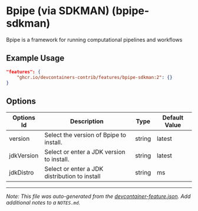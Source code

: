 

# Bpipe (via SDKMAN) (bpipe-sdkman)

Bpipe is a framework for running computational pipelines and workflows

## Example Usage

```json
"features": {
    "ghcr.io/devcontainers-contrib/features/bpipe-sdkman:2": {}
}
```

## Options

| Options Id | Description | Type | Default Value |
|-----|-----|-----|-----|
| version | Select the version of Bpipe to install. | string | latest |
| jdkVersion | Select or enter a JDK version to install. | string | latest |
| jdkDistro | Select or enter a JDK distribution to install | string | ms |



---

_Note: This file was auto-generated from the [devcontainer-feature.json](https://github.com/devcontainers-contrib/features/blob/main/src/bpipe-sdkman/devcontainer-feature.json).  Add additional notes to a `NOTES.md`._
